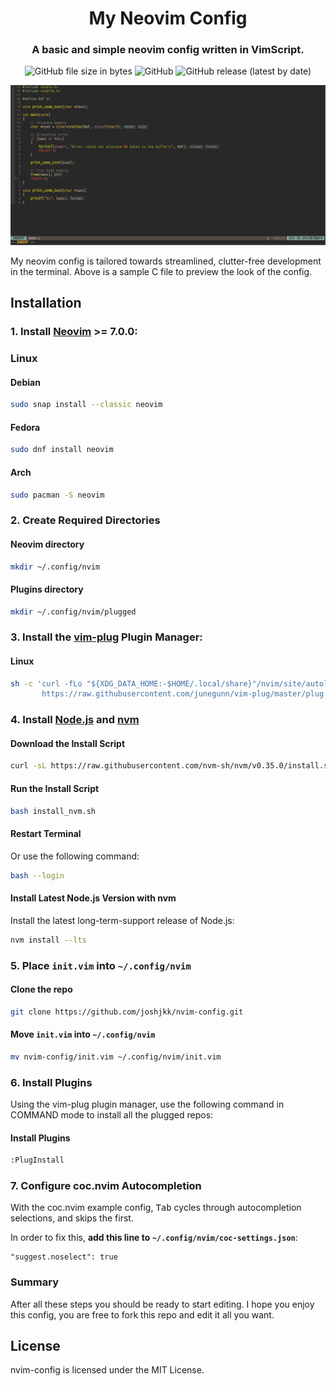 <div align="center">

# My Neovim Config

### A basic and simple neovim config written in VimScript.

![GitHub file size in bytes](https://img.shields.io/github/size/joshjkk/nvim-config/init.vim) ![GitHub](https://img.shields.io/github/license/joshjkk/nvim-config) ![GitHub release (latest by date)](https://img.shields.io/github/v/release/joshjkk/nvim-config)

</div>

![preview image](./preview.png)

My neovim config is tailored towards streamlined, clutter-free development in the terminal. Above is a sample C file to preview the look of the config.

## Installation

### 1. Install [Neovim](https://github.com/neovim/neovim) >= 7.0.0:

### Linux

#### Debian

``` bash
sudo snap install --classic neovim
```
#### Fedora 

``` bash
sudo dnf install neovim
```

#### Arch

``` bash
sudo pacman -S neovim
```

### 2. Create Required Directories

#### Neovim directory

``` bash
mkdir ~/.config/nvim
```

#### Plugins directory

``` bash
mkdir ~/.config/nvim/plugged
```

### 3. Install the [vim-plug](https://github.com/junegunn/vim-plug) Plugin Manager:

#### Linux

``` bash
sh -c 'curl -fLo "${XDG_DATA_HOME:-$HOME/.local/share}"/nvim/site/autoload/plug.vim --create-dirs \
       https://raw.githubusercontent.com/junegunn/vim-plug/master/plug.vim'
```

### 4. Install [Node.js](https://nodejs.org/en/) and [nvm](https://github.com/nvm-sh/nvm)

#### Download the Install Script

``` bash
curl -sL https://raw.githubusercontent.com/nvm-sh/nvm/v0.35.0/install.sh -o install_nvm.sh
```

#### Run the Install Script

``` bash
bash install_nvm.sh
```

#### Restart Terminal

Or use the following command:

``` bash
bash --login
```

#### Install Latest Node.js Version with nvm

Install the latest long-term-support release of Node.js:

``` bash
nvm install --lts
```

### 5. Place ```init.vim``` into ```~/.config/nvim```

#### Clone the repo

``` bash
git clone https://github.com/joshjkk/nvim-config.git
```

#### Move ```init.vim``` into ```~/.config/nvim```

``` bash
mv nvim-config/init.vim ~/.config/nvim/init.vim
```

### 6. Install Plugins

Using the vim-plug plugin manager, use the following command in COMMAND mode to install all the plugged repos:

#### Install Plugins

``` bash
:PlugInstall
```

### 7. Configure coc.nvim Autocompletion

With the coc.nvim example config, <kbd>Tab</kbd> cycles through autocompletion selections, and skips the first.

In order to fix this, **add this line to ```~/.config/nvim/coc-settings.json```**:

```
"suggest.noselect": true
```

### Summary

After all these steps you should be ready to start editing. I hope you enjoy this config, you are free to fork this repo and edit it all you want.

## License

nvim-config is licensed under the MIT License.
